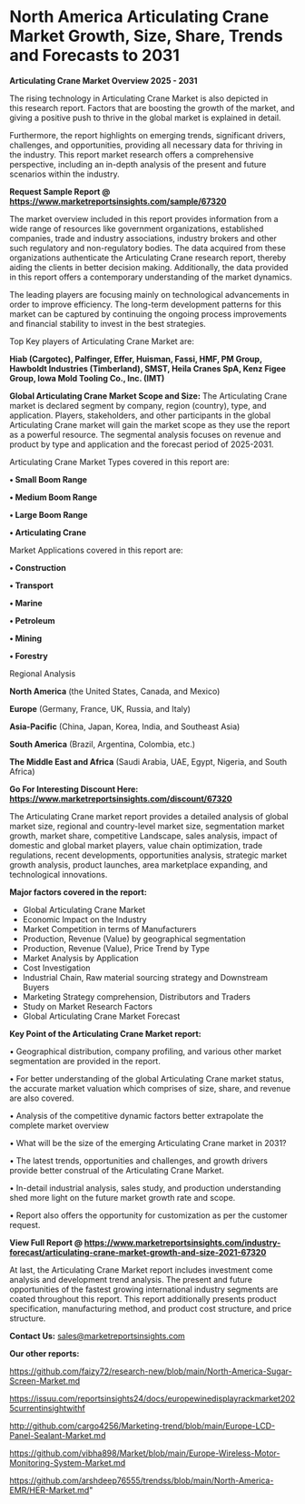 # North America Articulating Crane Market Growth, Size, Share, Trends and Forecasts to 2031

<Strong> Articulating Crane Market Overview 2025 - 2031</strong>

The rising technology in Articulating Crane Market is also depicted in this research report. Factors that are boosting the growth of the market, and giving a positive push to thrive in the global market is explained in detail.

Furthermore, the report highlights on emerging trends, significant drivers, challenges, and opportunities, providing all necessary data for thriving in the industry. This report market research offers a comprehensive perspective, including an in-depth analysis of the present and future scenarios within the industry.

<strong>Request Sample Report @ <a href=https://www.marketreportsinsights.com/sample/67320>https://www.marketreportsinsights.com/sample/67320</a></strong>

The market overview included in this report provides information from a wide range of resources like government organizations, established companies, trade and industry associations, industry brokers and other such regulatory and non-regulatory bodies. The data acquired from these organizations authenticate the Articulating Crane research report, thereby aiding the clients in better decision making. Additionally, the data provided in this report offers a contemporary understanding of the market dynamics.

The leading players are focusing mainly on technological advancements in order to improve efficiency. The long-term development patterns for this market can be captured by continuing the ongoing process improvements and financial stability to invest in the best strategies.

Top Key players of Articulating Crane Market are:

<strong>Hiab (Cargotec), Palfinger, Effer, Huisman, Fassi, HMF, PM Group, Hawboldt Industries (Timberland), SMST, Heila Cranes SpA, Kenz Figee Group, Iowa Mold Tooling Co., Inc. (IMT)</strong>

<strong><b>Global Articulating Crane Market Scope and Size:</b></strong>
The Articulating Crane market is declared segment by company, region (country), type, and application. Players, stakeholders, and other participants in the global Articulating Crane market will gain the market scope as they use the report as a powerful resource. The segmental analysis focuses on revenue and product by type and application and the forecast period of 2025-2031.

Articulating Crane Market Types covered in this report are:

<strong>• Small Boom Range

• Medium Boom Range

• Large Boom Range

• Articulating Crane</strong>

Market Applications covered in this report are:

<strong>• Construction

• Transport

• Marine

• Petroleum

• Mining

• Forestry</strong> 

Regional Analysis

<strong>North America</strong> (the United States, Canada, and Mexico)

<strong>Europe</strong> (Germany, France, UK, Russia, and Italy)

<strong>Asia-Pacific</strong> (China, Japan, Korea, India, and Southeast Asia)

<strong>South America</strong> (Brazil, Argentina, Colombia, etc.)

<strong>The Middle East and Africa</strong> (Saudi Arabia, UAE, Egypt, Nigeria, and South Africa)

<strong>Go For Interesting Discount Here: <a href=https://www.marketreportsinsights.com/discount/67320>https://www.marketreportsinsights.com/discount/67320</a></strong>

The Articulating Crane market report provides a detailed analysis of global market size, regional and country-level market size, segmentation market growth, market share, competitive Landscape, sales analysis, impact of domestic and global market players, value chain optimization, trade regulations, recent developments, opportunities analysis, strategic market growth analysis, product launches, area marketplace expanding, and technological innovations.

<strong><b>Major factors covered in the report:</b></strong>
<ul>
  <li>Global Articulating Crane Market </li>
  <li>Economic Impact on the Industry</li>
  <li>Market Competition in terms of Manufacturers</li>
  <li>Production, Revenue (Value) by geographical segmentation</li>
  <li>Production, Revenue (Value), Price Trend by Type</li>
  <li>Market Analysis by Application</li>
  <li>Cost Investigation</li>
  <li>Industrial Chain, Raw material sourcing strategy and Downstream Buyers</li>
  <li>Marketing Strategy comprehension, Distributors and Traders</li>
  <li>Study on Market Research Factors</li>
  <li>Global Articulating Crane Market Forecast</li>
</ul>

<strong><b>Key Point of the Articulating Crane Market report:</b></strong>

• Geographical distribution, company profiling, and various other market segmentation are provided in the report.

• For better understanding of the global Articulating Crane market status, the accurate market valuation which comprises of size, share, and revenue are also covered.

• Analysis of the competitive dynamic factors better extrapolate the complete market overview

• What will be the size of the emerging Articulating Crane market in 2031?

• The latest trends, opportunities and challenges, and growth drivers provide better construal of the Articulating Crane Market.

• In-detail industrial analysis, sales study, and production understanding shed more light on the future market growth rate and scope.

• Report also offers the opportunity for customization as per the customer request.

<strong><b>View Full Report @ <a href=https://www.marketreportsinsights.com/industry-forecast/articulating-crane-market-growth-and-size-2021-67320>https://www.marketreportsinsights.com/industry-forecast/articulating-crane-market-growth-and-size-2021-67320</a></b></strong>


At last, the Articulating Crane Market report includes investment come analysis and development trend analysis. The present and future opportunities of the fastest growing international industry segments are coated throughout this report. This report additionally presents product specification, manufacturing method, and product cost structure, and price structure.

<strong>Contact Us:</strong>
sales@marketreportsinsights.com

<strong>Our other reports:</strong>

<a href=https://github.com/faizy72/research-new/blob/main/North-America-Sugar-Screen-Market.md>https://github.com/faizy72/research-new/blob/main/North-America-Sugar-Screen-Market.md</a>

<a href=https://issuu.com/reportsinsights24/docs/europewinedisplayrackmarket2025currentinsightwithf>https://issuu.com/reportsinsights24/docs/europewinedisplayrackmarket2025currentinsightwithf</a>

<a href=http://github.com/cargo4256/Marketing-trend/blob/main/Europe-LCD-Panel-Sealant-Market.md>http://github.com/cargo4256/Marketing-trend/blob/main/Europe-LCD-Panel-Sealant-Market.md</a>

<a href=https://github.com/vibha898/Market/blob/main/Europe-Wireless-Motor-Monitoring-System-Market.md>https://github.com/vibha898/Market/blob/main/Europe-Wireless-Motor-Monitoring-System-Market.md</a>

<a href=https://github.com/arshdeep76555/trendss/blob/main/North-America-EMR/HER-Market.md>https://github.com/arshdeep76555/trendss/blob/main/North-America-EMR/HER-Market.md</a>"
